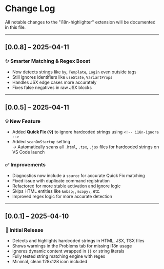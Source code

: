 # Change Log

All notable changes to the "i18n-highlighter" extension will be documented in this file.

---

## [0.0.8] – 2025-04-11

### ✨ Smarter Matching & Regex Boost

- Now detects strings like `by`, `Template`, `Login` even outside tags
- Still ignores identifiers like `useState`, `VariantProps`
- Handles JSX edge cases more accurately
- Fixes false negatives in raw JSX blocks

---

## [0.0.5] – 2025-04-11

### 💡 New Feature

- Added **Quick Fix (💡)** to ignore hardcoded strings using `<!-- i18n-ignore -->`
- Added `scanOnStartup` setting  
  → Automatically scans all `.html`, `.tsx`, `.jsx` files for hardcoded strings on VS Code launch

### ✅ Improvements

- Diagnostics now include a `source` for accurate Quick Fix matching
- Fixed issue with duplicate command registration
- Refactored for more stable activation and ignore logic
- Skips HTML entities like `&nbsp;`, `&copy;`, etc.
- Improved regex logic for more accurate detection

---

## [0.0.1] – 2025-04-10

### 🚀 Initial Release

- Detects and highlights hardcoded strings in HTML, JSX, TSX files  
- Shows warnings in the Problems tab for missing i18n usage  
- Ignores dynamic content wrapped in `{}` or string literals  
- Fully tested string matching engine with regex  
- Minimal, clean 128x128 icon included  




